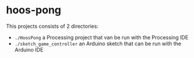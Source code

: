 # hoos-pong

This projects consists of 2 directories:
- `./HoosPong` a Processing project that van be run with the Processing IDE
- `./sketch_game_controller` an Arduino sketch that can be run with the Arduino IDE
